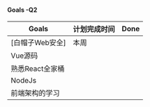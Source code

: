 #### Goals -Q2

| Goals           | 计划完成时间 | Done |
| --------------- | ------------ | ---- |
| [白帽子Web安全] | 本周         |      |
| Vue源码         |              |      |
| 熟悉React全家桶 |              |      |
| NodeJs          |              |      |
| 前端架构的学习  |              |      |

